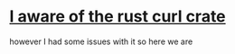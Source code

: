# [I aware of the rust curl crate](https://crates.io/crates/curl)
however I had some issues with it so here we are
